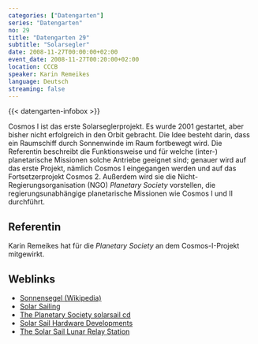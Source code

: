 ```yaml
---
categories: ["Datengarten"]
series: "Datengarten"
no: 29
title: "Datengarten 29"
subtitle: "Solarsegler"
date: 2008-11-27T00:00:00+02:00
event_date: 2008-11-27T00:20:00+02:00
location: CCCB
speaker: Karin Remeikes
language: Deutsch
streaming: false
---
```

{{< datengarten-infobox >}}

Cosmos I ist das erste Solarseglerprojekt. Es wurde 2001 gestartet, aber
bisher nicht erfolgreich in den Orbit gebracht. Die Idee besteht darin,
dass ein Raumschiff durch Sonnenwinde im Raum fortbewegt wird. Die
Referentin beschreibt die Funktionsweise und für welche (inter-)
planetarische Missionen solche Antriebe geeignet sind; genauer wird auf
das erste Projekt, nämlich Cosmos I eingegangen werden und auf das
Fortsetzerprojekt Cosmos 2. Außerdem wird sie die
Nicht-Regierungsorganisation (NGO) *Planetary Society* vorstellen, die
regierungsunabhängige planetarische Missionen wie Cosmos I und II
durchführt.

Referentin
----------

Karin Remeikes hat für die *Planetary Society* an dem Cosmos-I-Projekt
mitgewirkt.

Weblinks
--------

-   [Sonnensegel (Wikipedia)](http://de.wikipedia.org/wiki/Sonnensegel)
-   [Solar Sailing](http://www.planetary.org/programs/projects/solar_sailing/)
-   [The Planetary Society solarsail cd](http://www.planetary.org/solarsailcd/)
-   [Solar Sail Hardware Developments](http://www.dlr.de/fa/Portaldata/17/Resources/dokumente/publikationen/2002/06_herbeck.pdf)
-   [The Solar Sail Lunar Relay Station](http://www.iafastro.org/download/congress/IAC-08/DVD/full/IAC-08/C1/3/manuscripts/IAC-08.C1.3.14.pdf)

